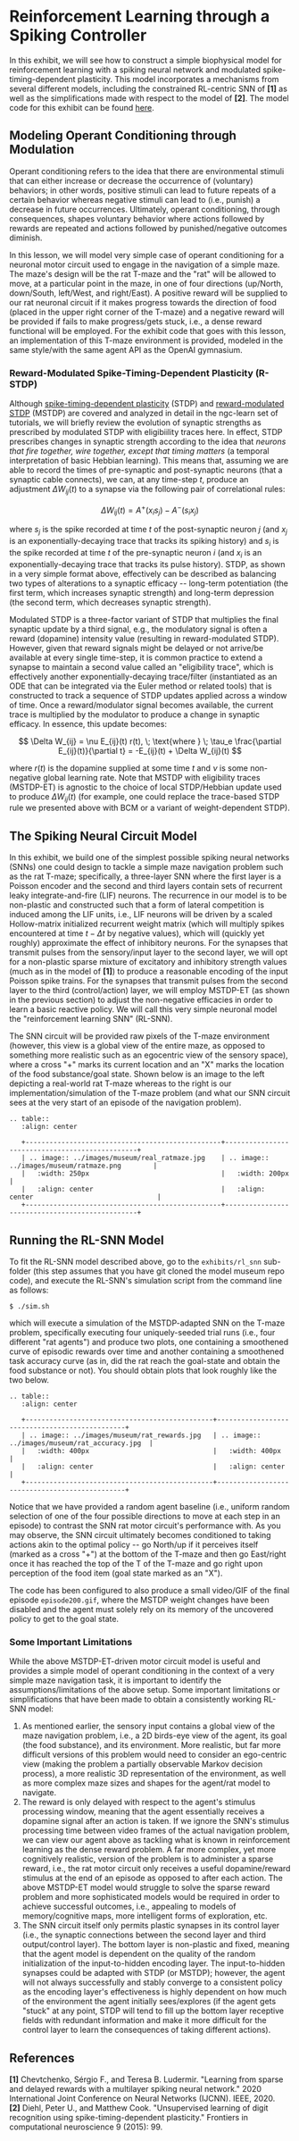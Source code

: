 # Reinforcement Learning through a Spiking Controller

In this exhibit, we will see how to construct a simple biophysical model for 
reinforcement learning with a spiking neural network and modulated 
spike-timing-dependent plasticity. 
This model incorporates a mechanisms from several different models, including 
the constrained RL-centric SNN of <b>[1]</b> as well as the simplifications 
made with respect to the model of <b>[2]</b>. The model code for this
exhibit can be found
[here](https://github.com/NACLab/ngc-museum/tree/main/exhibits/rl_snn).

## Modeling Operant Conditioning through Modulation

Operant conditioning refers to the idea that there are environmental stimuli that can either increase or decrease the occurrence of (voluntary) behaviors; in other words, positive stimuli can lead to future repeats of a certain behavior whereas negative stimuli can lead to (i.e., punish) a decrease in future occurrences. Ultimately, operant conditioning, through consequences, shapes voluntary behavior where actions followed by rewards are repeated and actions followed by punished/negative outcomes diminish. 

In this lesson, we will model very simple case of operant conditioning for a neuronal motor circuit used to engage in the navigation of a simple maze. 
The maze's design will be the rat T-maze and the "rat" will be allowed to move, at a particular point in the maze, in one of four directions (up/North, down/South, left/West, and right/East). A positive reward will be supplied to our rat neuronal circuit if it makes progress towards the direction of food (placed in the upper right corner of the T-maze) and a negative reward will be provided if fails to make progress/gets stuck, i.e., a dense reward functional will be employed. For the exhibit code that goes with this lesson, an implementation of this T-maze environment is provided, modeled in the same style/with the same agent API as the OpenAI gymnasium. 

### Reward-Modulated Spike-Timing-Dependent Plasticity (R-STDP)

Although [spike-timing-dependent plasticity](../tutorials/neurocog/stdp.md) (STDP) and  [reward-modulated STDP](../tutorials/neurocog/mod_stdp.md) (MSTDP) are covered and analyzed in detail in the ngc-learn set of tutorials, we will briefly review the evolution 
of synaptic strengths as prescribed by modulated STDP with eligibiility traces here. In effect, STDP prescribes changes 
in synaptic strength according to the idea that <i>neurons that fire together, wire together, except that timing matters</i> 
(a temporal interpretation of basic Hebbian learning). This means that, assuming we are able to record the times of 
pre-synaptic and post-synaptic neurons (that a synaptic cable connects), we can, at any time-step $t$, produce an 
adjustment $\Delta W_{ij}(t)$ to a synapse via the following pair of correlational rules:

$$
\Delta W_{ij}(t) = A^+ \big(x_i s_j \big) - A^- \big(s_i x_j \big)
$$

where $s_j$ is the spike recorded at time $t$ of the post-synaptic neuron $j$ (and $x_j$ is an exponentially-decaying trace that tracks its spiking history) and $s_i$ is the spike recorded at time $t$ of the pre-synaptic neuron $i$ (and $x_i$ is an exponentially-decaying trace that tracks its pulse history). STDP, as shown in a very simple format above, effectively can be described as balancing two types of alterations to a synaptic efficacy -- long-term potentiation (the first term, which increases synaptic strength) and long-term depression (the second term, which decreases synaptic strength).

Modulated STDP is a three-factor variant of STDP that multiplies the final synaptic update by a third signal, e.g., the modulatory signal is often a reward (dopamine) intensity value (resulting in reward-modulated STDP). However, given that reward signals might be delayed or not arrive/be available at every single time-step, it is common practice to extend a synapse to maintain a second value called an "eligibility trace", which is effectively another exponentially-decaying trace/filter (instantiated as an ODE that can be integrated via the Euler method or related tools) that is constructed to track a sequence of STDP updates applied across a window of time. Once a reward/modulator signal becomes available, the current trace is multiplied by the modulator to produce a change in synaptic efficacy. 
In essence, this update becomes:

$$
\Delta W_{ij} = \nu E_{ij}(t) r(t), \; \text{where } \; \tau_e \frac{\partial E_{ij}(t)}{\partial t} = -E_{ij}(t) + \Delta W_{ij}(t)
$$

where $r(t)$ is the dopamine supplied at some time $t$ and $\nu$ is some non-negative global learning rate. Note that MSTDP with eligibility traces (MSTDP-ET) is agnostic to the choice of local STDP/Hebbian update used to produce $\Delta W_{ij}(t)$ (for example, one could replace the trace-based STDP rule we presented above with BCM or a variant of weight-dependent STDP). 

## The Spiking Neural Circuit Model

In this exhibit, we build one of the simplest possible spiking neural networks (SNNs) one could design to tackle a simple maze navigation problem such as the rat T-maze; specifically, a three-layer SNN where the first layer is a Poisson encoder and the second and third layers contain sets of recurrent leaky integrate-and-fire (LIF) neurons. The recurrence in our model is to be non-plastic and constructed such that a form of lateral competition is induced among the LIF units, i.e., LIF neurons will be driven by a scaled Hollow-matrix initialized recurrent weight matrix (which will multiply spikes encountered at time $t - \Delta t$ by negative values), which will (quickly yet roughly) approximate the effect of inhibitory neurons. For the synapses that transmit pulses from the sensory/input layer to the second layer, we will opt for a non-plastic sparse mixture of excitatory and inhibitory strength values (much as in the model of <b>[1]</b>) to produce a reasonable encoding of the input Poisson spike trains. For the synapses that transmit pulses from the second layer to the third (control/action) layer, we will employ MSTDP-ET (as shown in the previous section) to adjust the non-negative efficacies in order to learn a basic reactive policy. We will call this very simple neuronal model the "reinforcement learning SNN" (RL-SNN).

The SNN circuit will be provided raw pixels of the T-maze environment (however, this view is a global view of the 
entire maze, as opposed to something more realistic such as an egocentric view of the sensory space), where a cross 
"+" marks its current location and an "X" marks the location of the food substance/goal state. Shown below is an 
image to the left depicting a real-world rat T-maze whereas to the right is our implementation/simulation of the 
T-maze problem (and what our SNN circuit sees at the very start of an episode of the navigation problem).

```{eval-rst}
.. table::
   :align: center

   +-------------------------------------------------+------------------------------------------------+
   | .. image:: ../images/museum/real_ratmaze.jpg    | .. image:: ../images/museum/ratmaze.png        |
   |   :width: 250px                                 |   :width: 200px                                |
   |   :align: center                                |   :align: center                               |
   +-------------------------------------------------+------------------------------------------------+
```

## Running the RL-SNN Model

To fit the RL-SNN model described above, go to the `exhibits/rl_snn`
sub-folder (this step assumes that you have git cloned the model museum repo
code), and execute the RL-SNN's simulation script from the command line as follows:

```console
$ ./sim.sh
```
which will execute a simulation of the MSTDP-adapted SNN on the T-maze problem, specifically executing four uniquely-seeded trial runs (i.e., four different "rat agents") and produce two plots, one containing a smoothened curve of episodic rewards over time and another containing a smoothened task accuracy curve (as in, did the rat reach the goal-state and obtain the food substance or not). You should obtain plots that look roughly like the two below.

```{eval-rst}
.. table::
   :align: center

   +-----------------------------------------------+-----------------------------------------------+
   | .. image:: ../images/museum/rat_rewards.jpg   | .. image:: ../images/museum/rat_accuracy.jpg  |
   |   :width: 400px                               |   :width: 400px                               |
   |   :align: center                              |   :align: center                              |
   +-----------------------------------------------+-----------------------------------------------+
```

Notice that we have provided a random agent baseline (i.e., uniform random selection of one of the four possible 
directions to move at each step in an episode) to contrast the SNN rat motor circuit's performance with. As you may 
observe, the SNN circuit ultimately becomes conditioned to taking actions akin to the optimal policy -- go North/up 
if it perceives itself (marked as a cross "+") at the bottom of the T-maze and then go East/right once it has reached the top 
of the T of the T-maze and go right upon perception of the food item (goal state marked as an "X"). 

The code has been configured to also produce a small video/GIF of the final episode `episode200.gif`, where the MSTDP 
weight changes have been disabled and the agent must solely rely on its memory of the uncovered policy to get to the 
goal state.

### Some Important Limitations 

While the above MSTDP-ET-driven motor circuit model is useful and provides a simple model of operant conditioning in 
the context of a very simple maze navigation task, it is important to identify the assumptions/limitations of the 
above setup. Some important limitations or simplifications that have been made to obtain a consistently working 
RL-SNN model: 
1. As mentioned earlier, the sensory input contains a global view of the maze navigation problem, i.e., a 2D birds-eye 
   view of the agent, its goal (the food substance), and its environment. More realistic, but far more difficult 
   versions of this problem would need to consider an ego-centric view (making the problem a partially observable 
   Markov decision process), a more realistic 3D representation of the environment, as well as more complex maze 
   sizes and shapes for the agent/rat model to navigate.
2. The reward is only delayed with respect to the agent's stimulus processing window, meaning that the agent essentially 
   receives a dopamine signal after an action is taken. If we ignore the SNN's stimulus processing time between video 
   frames of the actual navigation problem, we can view our agent above as tackling what is known in reinforcement 
   learning as the dense reward problem. A far more complex, yet more cognitively realistic, version of the problem 
   is to administer a sparse reward, i.e., the rat motor circuit only receives a useful dopamine/reward stimulus at the 
   end of an episode as opposed to after each action. The above MSTDP-ET model would struggle to solve the sparse 
   reward problem and more sophisticated models would be required in order to achieve successful outcomes, i.e., 
   appealing to models of memory/cognitive maps, more intelligent forms of exploration, etc.
3. The SNN circuit itself only permits plastic synapses in its control layer (i.e., the synaptic connections between 
   the second layer and third output/control layer). The bottom layer is non-plastic and fixed, meaning that the 
   agent model is dependent on the quality of the random initialization of the input-to-hidden encoding layer. The 
   input-to-hidden synapses could be adapted with STDP (or MSTDP); however, the agent will not always successfully 
   and stably converge to a consistent policy as the encoding layer's effectiveness is highly dependent on how much 
   of the environment the agent initially sees/explores (if the agent gets "stuck" at any point, STDP will tend to 
   fill up the bottom layer receptive fields with redundant information and make it more difficult for the control 
   layer to learn the consequences of taking different actions).


<!-- References/Citations -->
## References
<b>[1]</b> Chevtchenko, Sérgio F., and Teresa B. Ludermir. "Learning from sparse 
and delayed rewards with a multilayer spiking neural network." 2020 International 
Joint Conference on Neural Networks (IJCNN). IEEE, 2020. <br> 
<b>[2]</b> Diehl, Peter U., and Matthew Cook. "Unsupervised learning of digit
recognition using spike-timing-dependent plasticity." Frontiers in computational
neuroscience 9 (2015): 99.

